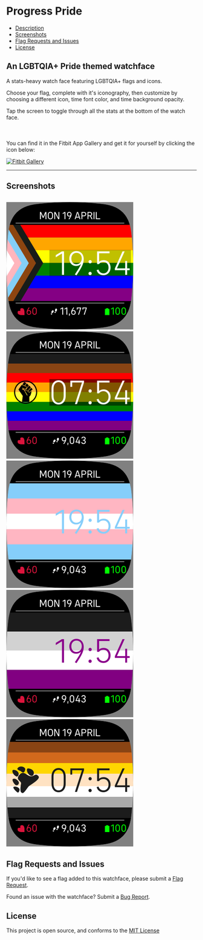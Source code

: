 # Progress Pride
  - [Description](#an-lgbtqia-pride-themed-watchface)
  - [Screenshots](#screenshots)
  - [Flag Requests and Issues](#flag-requests-and-issues)
  - [License](#license)

An LGBTQIA+ Pride themed watchface
---

A stats-heavy watch face featuring LGBTQIA+ flags and icons.

Choose your flag, complete with it's iconography, then customize by choosing a different icon, time font color, and time background opacity.

Tap the screen to toggle through all the stats at the bottom of the watch face.
<br />
<br />
<br />
<br />
You can find it in the Fitbit App Gallery and get it for yourself by clicking the icon below:

[![Fitbit Gallery](https://img.shields.io/static/v1?logo=fitbit&label=Fitbit&message=Gallery&color=00B0B9&style=for-the-badge)](https://gallery.fitbit.com/details/2d371384-a08e-4181-994c-f7522f848807)

---
## Screenshots
![Default Watchface Settings, with Progress Pride flag](/screenshots/default.png)
![#BLM - the Philadelphia Pride flag, with the #BLM Fist icon and a darker time background](/screenshots/blm-darkerbg.png)
![The Transgender pride flag, with matching blue time font and no time background](/screenshots/transgender-bluefont.png)
![The Asexual pride flag, with matching purple font and no time background](/screenshots/ace-purplefont-24hr.png)
![The Bear pride flag, with pawprint icon, black font, and no time background](screenshots/bear-12hr.png)
---
## Flag Requests and Issues
If you'd like to see a flag added to this watchface, please submit a [Flag Request](https://github.com/bjhawk/fitbit-clockface-progress/issues/new?assignees=&labels=flag-request&template=flag-request.md&title=).

Found an issue with the watchface? Submit a [Bug Report](https://github.com/bjhawk/fitbit-clockface-progress/issues/new?assignees=&labels=bug&template=bug_report.md&title=).

## License
This project is open source, and conforms to the [MIT License](https://github.com/bjhawk/fitbit-clockface-progress/blob/main/LICENSE)